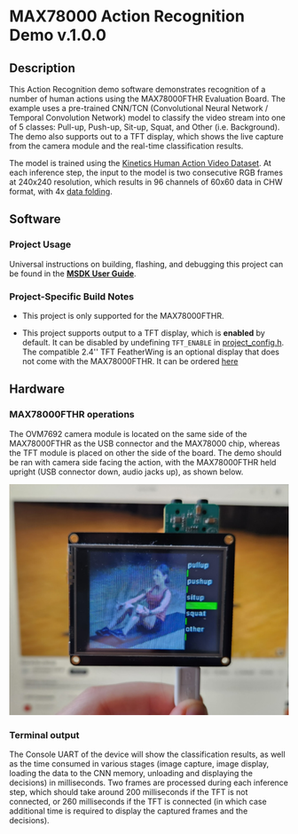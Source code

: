 # MAX78000 Action Recognition Demo v.1.0.0

## Description

This Action Recognition demo software demonstrates recognition of a number of human actions using the MAX78000FTHR Evaluation Board. The example uses a pre-trained CNN/TCN (Convolutional Neural Network / Temporal Convolution Network) model to classify the video stream into one of 5 classes: Pull-up, Push-up, Sit-up, Squat, and Other (i.e. Background). The demo also supports out to a TFT display, which shows the live capture from the camera module and the real-time classification results.

The model is trained using the [Kinetics Human Action Video Dataset](https://research.google/pubs/the-kinetics-human-action-video-dataset/). At each inference step, the input to the model is two consecutive RGB frames at 240x240 resolution, which results in 96 channels of 60x60 data in CHW format, with 4x [data folding](https://github.com/MaximIntegratedAI/ai8x-training?tab=readme-ov-file#data-folding).

## Software

### Project Usage

Universal instructions on building, flashing, and debugging this project can be found in the **[MSDK User Guide](https://analogdevicesinc.github.io/msdk/USERGUIDE/)**.

### Project-Specific Build Notes

* This project is only supported for the MAX78000FTHR.

* This project supports output to a TFT display, which is **enabled** by default. It can be disabled by undefining `TFT_ENABLE` in [project_config.h](project_config.h). The compatible 2.4'' TFT FeatherWing is an optional display that does not come with the MAX78000FTHR.  It can be ordered [here](https://learn.adafruit.com/adafruit-2-4-tft-touch-screen-featherwing)

## Hardware

### MAX78000FTHR operations

The OVM7692 camera module is located on the same side of the MAX78000FTHR as the USB connector and the MAX78000 chip, whereas the TFT module is placed on other the side of the board. The demo should be ran with camera side facing the action, with the MAX78000FTHR held upright (USB connector down, audio jacks up), as shown below.   

<img src="Resources/ActionDemo_orientation.png" alt="orientation" style="zoom:50%;" />

### Terminal output

The Console UART of the device will show the classification results, as well as the time consumed in various stages (image capture, image display, loading the data to the CNN memory, unloading and displaying the decisions) in milliseconds. Two frames are processed during each inference step, which should take around 200 milliseconds if the TFT is not connected, or 260 milliseconds if the TFT is connected (in which case additional time is required to display the captured frames and the decisions).